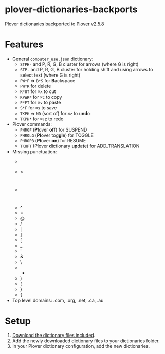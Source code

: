 # plover-dictionaries-backports

Plover dictionaries backported to [Plover](https://github.com/openstenoproject/plover/) [v2.5.8](https://github.com/openstenoproject/plover/releases/tag/v2.5.8)


# Features

* General `computer_use.json` dictionary:
  * `STPH-` and P, R, G, B cluster for arrows (where G is right)
  * `STP-` and P, R, G, B cluster for holding shift and using arrows to select text (where G is right)
  * `PW*F` => `B*S` for **B**ack**s**pace
  * `PW*R` for delete
  * `K*UT` for `⌘x` to cut
  * `KPWR*` for `⌘c` to copy
  * `P*FT` for `⌘v` to paste
  * `S*F` for `⌘s` to save
  * `TKPH` => `ND` (sort of) for `⌘z` to u**nd**o
  * `TKPH*` for `⌘⇧z` to redo
* Plover commands:
  * `PHROF` (**Pl**over **of**f) for SUSPEND
  * `PHROLG` (**Pl**over tog**gl**e) for TOGGLE
  * `PHROPB` (**Pl**over **on**) for RESUME
  * `TKUPT` (Plover **d**ictionary **up**da**t**e) for ADD_TRANSLATION
* Missing punctuation:
  * >
  * <
  * #
  * ^
  * =
  * @
  * /
  * |
  * ]
  * [
  * _
  * '
  * &
  * \
  * *
  * )
  * (
  * }
  * {
* Top level domains: .com, .org, .net, .ca, .au


# Setup

1.  [Download the dictionary files included](https://github.com/dimonster/plover-dictionaries-backports/archive/master.zip).
2.  Add the newly downloaded dictionary files to your dictionaries folder.
3.  In your Plover dictionary configuration, add the new dictionaries.
